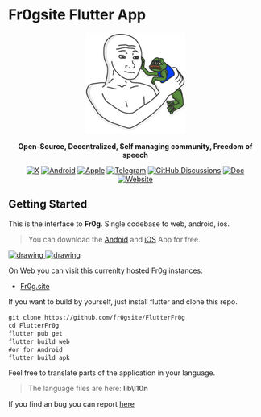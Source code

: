 # Fr0gsite Flutter App

<p align="center">
<img src="assets/frogwebp/84.webp" alt="drawing" width="200"/>
</p>
<p align="center">
    <b>Open-Source, Decentralized, Self managing community, Freedom of speech</b>
</p>
<p align="center">
    <a href=""><img src="https://img.shields.io/badge/-black.svg?logo=X" alt="X"></a>
    <a href=""><img src="https://img.shields.io/badge/Android-black.svg?logo=Android" alt="Android"></a>
    <a href=""><img src="https://img.shields.io/badge/iOS-black.svg?logo=Apple" alt="Apple"></a>
    <a href=""><img src="https://img.shields.io/badge/Telegram-gray.svg?logo=telegram" alt="Telegram"></a>
    <a href=""><img src="https://img.shields.io/badge/Discussions-gray.svg?logo=github" alt="GitHub Discussions"></a>
    <a href=""><img src="https://img.shields.io/badge/Doc-blue.svg" alt="Doc"></a>
    <a href=""><img src="https://img.shields.io/badge/Website-blue.svg" alt="Website"></a>
</p>


## Getting Started

This is the interface to **Fr0g**. Single codebase to web, android, ios.

> You can download the [Andoid]() and [iOS]() App for free.

<a href="http://www.google.com" target="_blank">
<img src="https://cdn.pixabay.com/photo/2017/01/11/08/31/icon-1971128_1280.png" alt="drawing" width="100" href="https://google.de">
</a>
<a href="http://www.google.com" target="_blank">
<img src="https://cdn.pixabay.com/photo/2016/06/28/20/44/apple-1485458_1280.png" alt="drawing" width="100" href="https://google.de">
</a>




On Web you can visit this currenlty hosted Fr0g instances:
- [Fr0g.site](https://fr0g.site) 

If you want to build by yourself, just install flutter and clone this repo.

```shell
git clone https://github.com/fr0gsite/FlutterFr0g
cd FlutterFr0g
flutter pub get
flutter build web
#or for Android
flutter build apk
```

Feel free to translate parts of the application in your language.
> The language files are here: **lib\l10n**

If you find an bug you can report [here]()

